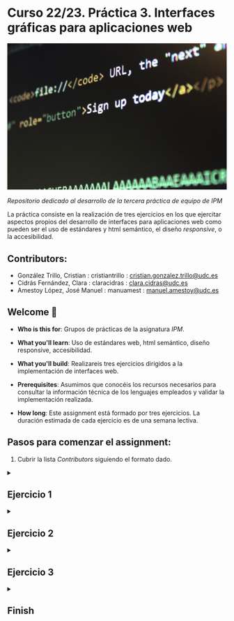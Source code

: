 # Curso 22/23. Práctica 3. Interfaces gráficas para aplicaciones web

![Image of the assigment](pexels-pixabay-270408.jpg)

_Repositorio dedicado al desarrollo de la tercera práctica de equipo
de IPM_

La práctica consiste en la realización de tres ejercicios en los que
ejercitar aspectos propios del desarrollo de interfaces para
aplicaciones web como pueden ser el uso de estándares y html
semántico, el diseño _responsive_, o la accesibilidad.


## Contributors:

- González Trillo, Cristian : cristiantrillo : cristian.gonzalez.trillo@udc.es
- Cidrás Fernández, Clara : claracidras : clara.cidras@udc.es
- Amestoy López, José Manuel : manuamest : manuel.amestoy@udc.es


## Welcome :wave:

- **Who is this for**: Grupos de prácticas de la asignatura _IPM_.

- **What you'll learn**: Uso de estándares web, html semántico, diseño
  responsive, accesibilidad.

- **What you'll build**: Realizareis tres ejercicios dirigidos a la
  implementación de interfaces web.

- **Prerequisites**: Asumimos que conocéis los recursos necesarios
  para consultar la información técnica de los lenguajes empleados y
  validar la implementación realizada.

- **How long**: Este assignment está formado por tres ejercicios. La
  duración estimada de cada ejercicio es de una semana lectiva.


## Pasos para comenzar el assignment:

1. Cubrir la lista _Contributors_ siguiendo el formato dado.


<details id=1>
<summary><h2>Ejercicio 1</h2></summary>

### :wrench: Este ejercicio tiene las siguientes partes:

  1. Crear un documento html5 utilizando html semántico. El documento
     tiene que contener los siguientes componentes:
  
  	  - Una cabecera de documento. La cabecera contiene un texto
        corto.
	  
      - Un contenido principal con dos partes:
      
        - La primera parte contiene un párrafo de texto seguido de una
          lista no ordenada. Los items de la lista contienen una
          imagen y un texto.
          
        - La segunda parte contiene un formulario con los siguientes
          campos de entrada: un campo de texto genérico, una fecha, un
          número entre 1 y 10 y una selección de tres opciones. El
          formulario también tendrá un botón tipo _submit_
          
      - Un pie de página. El contenido del pie de página queda a
        vuestro criterio.

     > :warning: Asegúrate de que el documento sigue el estándar y la 
     > herramienta de validación no informa de ningún error.
     
     > :warning: Asegúrate de seguir el principio de html semántico.
     
     > :warning: Asegúrate de que la experiencia de usuaria es la mejor
     > posible a la hora de cubrir el formulario. Pon especial
     > atención a las usuarias de navegadores de dispositivos móviles.
     
     
  2. Enlazar el documento con una hoja de estilos css3. El css debe
     establecer las propiedades de color, fuentes, bordes, margenes,
     ... El css no debe establecer ninguna propiedad relacionada con
     el _layout_ de la página, i.e. no debe alterar la posición de los
     elementos del documento.
     
     No elijas tú los valores de las propiedades. Usa los valores
     definidos en algunos de los _tokens de diseño_ que puedes
     encontrar en el siguiente repositorio:
     [https://github.com/sturobson/Awesome-Design-Tokens](https://github.com/sturobson/Awesome-Design-Tokens)

     Indica en un comentario del css el nombre del diseño de tu
     elección.
  
     > :warning: Sólo tienes que copiar los valores que especifica el
     > diseño elegido, no tienes que usar los recursos o herramientas
     > del repositorio.

     > :warning: Asegúrate de que la hoja de estilos sigue el estándar
     > y la herramienta de validación no informa de ningún error.
  

  > **Note** Si necesitas un servidor web básico, sin necesidad de
  > instalar ningún software adicional, puedes usar el que está
  > incorporado en la librería estándar de python: `python3 -m
  > http.server`
  
  
### :books: Objetivos de aprendizaje:

  - Uso de estándares, html semántico.
  
</details>


<details id=2>
<summary><h2>Ejercicio 2</h2></summary>

### :wrench: Este ejercicio tiene las siguientes partes:

  1. Extiende el documento del ejercicio anterior para validar los
     datos del formulario e informar a la usuaria de posibles errores.
	 Considera que son obligatorios todos los campos excepto la fecha.
     
     Realiza este paso cumpliendo con los criterios de accesibilidad
     del W3C.
     
  2. Extiende el documento del ejercicio anterior para añadir la
     siguiente funcionalidad: al activar el _submit_ del formulario,
     se añade un nuevo ítem al final de la lista. Dicho ítem se
     construye teniendo en cuenta que la imagen se corresponde con la
     opción seleccionada de las tres posibles, y el texto incluye los
     datos del resto de campos.

     Realiza este paso cumpliendo con los criterios de accesibilidad
     del W3C.


  En este ejercicio necesitarás añadir código javascript. Elige una
  versión del lenguaje y añade un comentario con esa
  información. Asegúrate que los principales navegadores soporta esa
  versión de javascript desde hace al menos dos años.
  
  > :warning: No olvides que los criterios de accesibilidad afectan
  > tanto al contenido estático del documento, como al dinámico.

  > :warning: Asegúrate de que el código javascript no accede al DOM
  > antes de que el navegador lo haya hecho disponible.

  > :warning: Asegúrate de seguir los estándares y que las
  > herramientas de validación no informan de ningún error.

  
### :books: Objetivos de aprendizaje:

  - Accesibilidad.
  
  - Uso del DOM.
  
  - Cross-browser.
  
</details>



<details id=3>
<summary><h2>Ejercicio 3</h2></summary>

### :wrench: Este ejercicio tiene las siguientes partes:

  1. Comprueba que el diseño de la página web es correcto cuando la
     usuaria accede con el navegador de un teléfono móvil, tanto en
     vertical como horizontal. Si no es el caso, cambia el css para
     modificar tamaños, margenes, etc. No cambies la posición de los
     elementos del documento.

  2. Considera dos configuraciones de navegadores más: en tablet, y en
     escritorio. Modifica el css para que el tamaño y posición de los
     elementos del documento se adapten a un diseño más adecuado para
     cada configuración.
	 
	 Algunos ejemplos para lograr los distintos diseños:
	 
	 - variar el _layout_ de los elementos del formulario: vertical,
       columnas, etiqueta encima del campo, etiqueta al lateral del
       campo, ...
	 
	 - variar el _layout_ del contenido principal, lista y formulario:
       vertical, dos columnas, ...
	   
     - convertir el formulario en un diálogo
	 
	 - ...
	 
  Según sea necesario en cada parte, emplea las técnicas de diseño
  fluido y responsive. Busca información estadística actualizada para
  determinar los puntos de ruptura de tablet y escritorio.
  
  > :warning: Usa las partes de los estándares que están soportadas
  > por los principales navegadores desde el comienzo del curso.

  > :warning: Asegúrate de seguir los estándares y que las
  > herramientas de validación no informan de ningún error.
  
  
### :books: Objetivos de aprendizaje:

  - Diseño fluido.
  
  - Mobile-first.
  
  - Responsive design.

</details>


<details id=X>
<summary><h2>Finish</h2></summary>

_Congratulations friend, you've completed this assignment!_

Una vez terminada la práctica no olvidéis revisar el contenido del
repositorio en Github y comprobar su correcto funcionamiento antes de
realizar la defensa.

</details>

